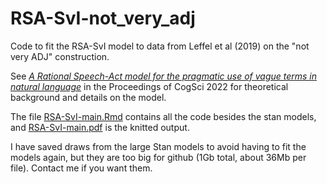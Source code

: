 # RSA-SvI-not_very_adj
Code to fit the RSA-SvI model to data from Leffel et al (2019) on the "not very ADJ" construction.

See [*A Rational Speech-Act model for the pragmatic use of vague terms in natural language*](https://escholarship.org/uc/item/2ww8r8dt) in the Proceedings of CogSci 2022 for theoretical background and details on the model.


The file [RSA-SvI-main.Rmd](RSA-SvI-main.Rmd) contains all the code besides the stan models, and [RSA-SvI-main.pdf](RSA-SvI-main.pdf) is the knitted output.

I have saved draws from the large Stan models to avoid having to fit the models again, but they are too big for github (1Gb total, about 36Mb per file). Contact me if you want them.
